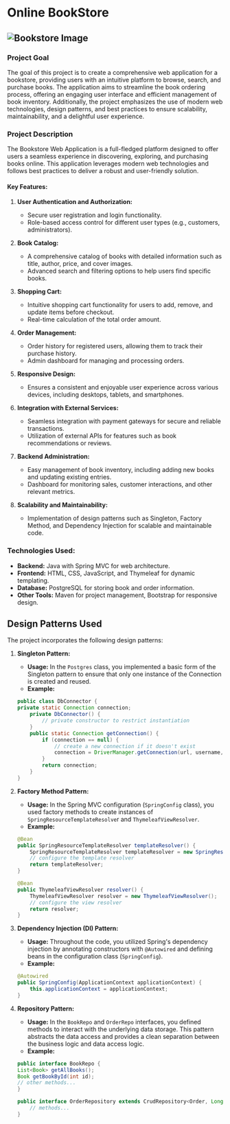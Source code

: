 # Online BookStore
![Bookstore Image](https://assets-susanwiggs.sfo2.cdn.digitaloceanspaces.com/2020/05/storefront-scaled.jpg)
---
### Project Goal

The goal of this project is to create a comprehensive web application for a bookstore, providing users with an intuitive platform to browse, search, and purchase books. The application aims to streamline the book ordering process, offering an engaging user interface and efficient management of book inventory. Additionally, the project emphasizes the use of modern web technologies, design patterns, and best practices to ensure scalability, maintainability, and a delightful user experience.

### Project Description

The Bookstore Web Application is a full-fledged platform designed to offer users a seamless experience in discovering, exploring, and purchasing books online. This application leverages modern web technologies and follows best practices to deliver a robust and user-friendly solution.

#### Key Features:

1. **User Authentication and Authorization:**
    * Secure user registration and login functionality.
    * Role-based access control for different user types (e.g., customers, administrators).

2. **Book Catalog:**
    * A comprehensive catalog of books with detailed information such as title, author, price, and cover images.
    * Advanced search and filtering options to help users find specific books.

3. **Shopping Cart:**
    * Intuitive shopping cart functionality for users to add, remove, and update items before checkout.
    * Real-time calculation of the total order amount.

4. **Order Management:**
    * Order history for registered users, allowing them to track their purchase history.
    * Admin dashboard for managing and processing orders.

5. **Responsive Design:**
    * Ensures a consistent and enjoyable user experience across various devices, including desktops, tablets, and smartphones.

6. **Integration with External Services:**
    * Seamless integration with payment gateways for secure and reliable transactions.
    * Utilization of external APIs for features such as book recommendations or reviews.

7. **Backend Administration:**
    * Easy management of book inventory, including adding new books and updating existing entries.
    * Dashboard for monitoring sales, customer interactions, and other relevant metrics.

8. **Scalability and Maintainability:**
    * Implementation of design patterns such as Singleton, Factory Method, and Dependency Injection for scalable and maintainable code.

### Technologies Used: 
* **Backend:** Java with Spring MVC for web architecture.
* **Frontend:** HTML, CSS, JavaScript, and Thymeleaf for dynamic templating.
* **Database:** PostgreSQL for storing book and order information.
* **Other Tools:** Maven for project management, Bootstrap for responsive design.    

## Design Patterns Used

The project incorporates the following design patterns:

1. **Singleton Pattern:**
    - **Usage:** In the `Postgres` class, you implemented a basic form of the Singleton pattern to ensure that only one instance of the Connection is created and reused.
    - **Example:**
    ```java
    public class DbConnector {
    private static Connection connection;
        private DbConnector() {
            // private constructor to restrict instantiation
        }
        public static Connection getConnection() {
            if (connection == null) {
                // create a new connection if it doesn't exist
                connection = DriverManager.getConnection(url, username, password);
            }
            return connection;
        }
    }
    ```

2. **Factory Method Pattern:**
    - **Usage:**  In the Spring MVC configuration (`SpringConfig` class), you used factory methods to create instances of `SpringResourceTemplateResolve`r and `ThymeleafViewResolver`.
    - **Example:**
    ```java
    @Bean
    public SpringResourceTemplateResolver templateResolver() {
        SpringResourceTemplateResolver templateResolver = new SpringResourceTemplateResolver();
        // configure the template resolver
        return templateResolver;
    }
    
    @Bean
    public ThymeleafViewResolver resolver() {
        ThymeleafViewResolver resolver = new ThymeleafViewResolver();
        // configure the view resolver
        return resolver;
    }
    ```

3. **Dependency Injection (DI) Pattern:**
    - **Usage:** Throughout the code, you utilized Spring's dependency injection by annotating constructors with `@Autowired` and defining beans in the configuration class (`SpringConfig`).
    - **Example:**
    ```java
    @Autowired
    public SpringConfig(ApplicationContext applicationContext) {
        this.applicationContext = applicationContext;
    }
    ```
    
4. **Repository Pattern:**
    - **Usage:** In the `BookRepo` and `OrderRepo` interfaces, you defined methods to interact with the underlying data storage. This pattern abstracts the data access and provides a clean separation between the business logic and data access logic.
    - **Example:**
    ```java
    public interface BookRepo {
    List<Book> getAllBooks();
    Book getBookById(int id);
    // other methods...
    }
    
    public interface OrderRepository extends CrudRepository<Order, Long> {
        // methods...
    }
    ```

